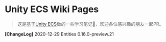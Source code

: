 
# Unity ECS Wiki Pages

> 这是基于[Unity ECS](https://docs.unity3d.com/Packages/com.unity.entities@0.16/manual)做的一些学习笔记📒，欢迎各位感兴趣的朋友一起PR。

**[ChangeLog]**
2020-12-29   Entities 0.16.0-preview.21      




